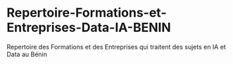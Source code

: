# Repertoire-Formations-et-Entreprises-Data-IA-BENIN
Repertoire des Formations et des Entreprises qui traitent des sujets en IA et Data au Bénin
